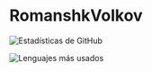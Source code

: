 # RomanshkVolkov

![Estadísticas de GitHub](https://github-readme-stats.vercel.app/api?username=RomanshkVolkov&show_icons=true&theme=radical)

![Lenguajes más usados](https://github-readme-stats.vercel.app/api/top-langs/?username=RomanshkVolkov&layout=compact&theme=radical)
